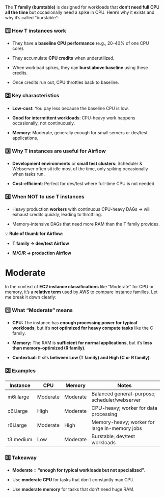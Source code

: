 The **T family (burstable)** is designed for workloads that **don’t need full CPU all the time** but occasionally need a spike in CPU. Here’s why it exists and why it’s called “burstable”:

### **1️⃣ How T instances work**

*   They have a **baseline CPU performance** (e.g., 20–40% of one CPU core).
    
*   They accumulate **CPU credits** when underutilized.
    
*   When workload spikes, they can **burst above baseline** using these credits.
    
*   Once credits run out, CPU throttles back to baseline.
    

### **2️⃣ Key characteristics**

*   **Low-cost**: You pay less because the baseline CPU is low.
    
*   **Good for intermittent workloads**: CPU-heavy work happens occasionally, not continuously.
    
*   **Memory**: Moderate, generally enough for small servers or dev/test applications.
    

### **3️⃣ Why T instances are useful for Airflow**

*   **Development environments** or **small test clusters**: Scheduler & Webserver often sit idle most of the time, only spiking occasionally when tasks run.
    
*   **Cost-efficient**: Perfect for dev/test where full-time CPU is not needed.
    

### **4️⃣ When NOT to use T instances**

*   Heavy production **workers** with continuous CPU-heavy DAGs → will exhaust credits quickly, leading to throttling.
    
*   Memory-intensive DAGs that need more RAM than the T family provides.
    

💡 **Rule of thumb for Airflow**:

*   **T family → dev/test Airflow**
    
*   **M/C/R → production Airflow**


# Moderate

In the context of **EC2 instance classifications** like “Moderate” for CPU or memory, it’s a **relative term** used by AWS to compare instance families. Let me break it down clearly:

### **1️⃣ What “Moderate” means**

*   **CPU:** The instance has **enough processing power for typical workloads**, but it’s **not optimized for heavy compute tasks** like the C family.
    
*   **Memory:** The RAM is **sufficient for normal applications**, but it’s **less than memory-optimized (R family)**.
    
*   **Contextual:** It sits **between Low (T family) and High (C or R family)**.
    

### **2️⃣ Examples**

| Instance    | CPU      | Memory   | Notes                                         |
|------------|---------|---------|-----------------------------------------------|
| m6i.large  | Moderate | Moderate | Balanced general-purpose; scheduler/webserver |
| c6i.large  | High     | Moderate | CPU-heavy; worker for data processing         |
| r6i.large  | Moderate | High     | Memory-heavy; worker for large in-memory jobs|
| t3.medium  | Low      | Moderate | Burstable; dev/test workloads                 |


### **3️⃣ Takeaway**

*   **Moderate = “enough for typical workloads but not specialized”**.
    
*   Use **moderate CPU** for tasks that don’t constantly max CPU.
    
*   Use **moderate memory** for tasks that don’t need huge RAM.